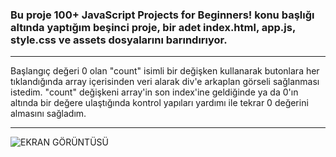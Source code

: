 ### Bu proje 100+ JavaScript Projects for Beginners! konu başlığı altında yaptığım beşinci proje, bir adet index.html, app.js, style.css ve assets dosyalarını barındırıyor.

---

Başlangıç değeri 0 olan "count" isimli bir değişken kullanarak butonlara her tıklandığında array içerisinden veri alarak div'e arkaplan görseli sağlanması istedim. "count" değişkeni array'in son index'ine geldiğinde ya da 0'ın altında bir değere ulaştığında kontrol yapıları yardımı ile tekrar 0 değerini almasını sağladım.


---


![EKRAN GÖRÜNTÜSÜ](https://img001.prntscr.com/file/img001/OJSsEa6mSiWn2G0iVM52dg.png)
